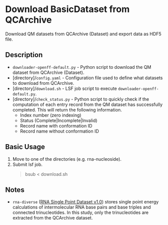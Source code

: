 # Download BasicDataset from QCArchive
Download QM datasets from QCArchive (Dataset) and export data as HDF5 file.

## Description
- `downloader-openff-default.py` - Python script to download the QM dataset from QCArchive (Dataset).
- [directory]/`config.yaml` - Configuration file used to define what datasets to download from QCArchive.
- [directory]/`download.sh` - LSF job script to execute `downloader-openff-default.py`.
- [directory]/`check_status.py` - Python script to quickly check if the computation of each entry record from the QM dataset has successfully completed. This will return the following information.
    - Index number (zero indexing)
    - Status (Complete|Incomplete|Invalid)
    - Record name with conformation ID
    - Record name without conformation ID  

## Basic Usage
1. Move to one of the directories (e.g. rna-nucleoside).
2. Submit lsf job.
    >bsub < download.sh  

## Notes
- `rna-diverse` ([RNA Single Point Dataset v1.0](https://github.com/openforcefield/qca-dataset-submission/tree/master/submissions/2022-07-07-RNA-basepair-triplebase-single-points)) stores single point energy calculations of intermolecular RNA base pairs and base triples and connected trinucleotides. In this study, only the trinucleotides are extracted from the QCArchive dataset.
